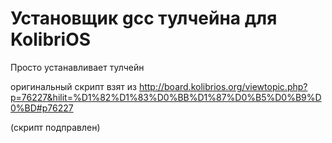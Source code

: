 # Установщик gcc тулчейна для KolibriOS

Просто устанавливает тулчейн

оригинальный скрипт взят из http://board.kolibrios.org/viewtopic.php?p=76227&hilit=%D1%82%D1%83%D0%BB%D1%87%D0%B5%D0%B9%D0%BD#p76227

(скрипт подправлен)

